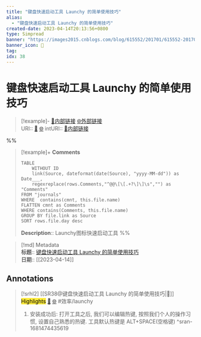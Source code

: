 ```yaml
---
title: "键盘快速启动工具 Launchy 的简单使用技巧"
alias: 
  - "键盘快速启动工具 Launchy 的简单使用技巧"
created-date: 2023-04-14T20:13:56+0800
type: Simpread
banner: "https://images2015.cnblogs.com/blog/615552/201701/615552-20170116165813052-979565295.png "
banner_icon: 🔖
tag: 
idx: 38
---
```


# 键盘快速启动工具 Launchy 的简单使用技巧

> [!example]- [🧷内部链接](<http://localhost:7026/unread/38>) [🌐外部链接](<https://www.cnblogs.com/ant-soldier/p/6290530.html>)    
> URI:: [🧷](<http://localhost:7026/unread/38>) [🌐](<https://www.cnblogs.com/ant-soldier/p/6290530.html>) 
> intURI:: [🧷内部链接](<http://localhost:7026/reading/38>)

%%
> [!example]+ **Comments**  
> ```dataview
> TABLE 
>     WITHOUT ID
>     link(Source, dateformat(date(Source), "yyyy-MM-dd")) as Date___, 
>     regexreplace(rows.Comments,"^@@\[\[.+?\]\]\s","") as "Comments"
> FROM "journals"
> WHERE  contains(cmnt, this.file.name)
> FLATTEN cmnt as Comments
> WHERE contains(Comments, this.file.name)
> GROUP BY file.link as Source
> SORT rows.file.day desc
> ```
>  **Description**:: Launchy图标快速启动工具
%%

> [!md] Metadata  
> **标题**:: [键盘快速启动工具 Launchy 的简单使用技巧](https://www.cnblogs.com/ant-soldier/p/6290530.html)  
> **日期**:: [[2023-04-14]]  

## Annotations


> [!srhl2] [[SR38@键盘快速启动工具 Launchy 的简单使用技巧|📄]] <mark style="background-color: #ffeb3b">Highlights</mark> [🧷](<http://localhost:7026/unread/38#id=1681474435619>) [🌐](<http://localhost:7026/reading/38#id=1681474435619>) #效率/launchy   
> 1. 安装成功后: 打开工具之后, 我们可以编辑热键, 按照我们个人的操作习惯, 设置自己熟悉的热键. 工具默认热键是 ALT+SPACE(空格键)
> ^sran-1681474435619
 
 